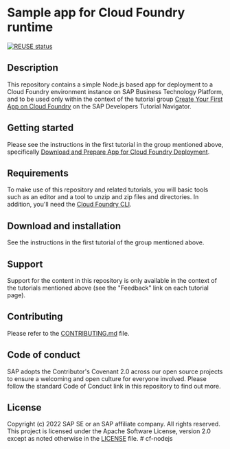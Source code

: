 # Sample app for Cloud Foundry runtime

[![REUSE status](https://api.reuse.software/badge/github.com/SAP-samples/cf-sample-app-nodejs)](https://api.reuse.software/info/github.com/SAP-samples/cf-sample-app-nodejs)

## Description

This repository contains a simple Node.js based app for deployment to a Cloud Foundry environment instance on SAP Business Technology Platform, and to be used only within the context of the tutorial group [Create Your First App on Cloud Foundry](https://developers.sap.com/group.scp-3-first-app.html) on the SAP Developers Tutorial Navigator.

## Getting started

Please see the instructions in the first tutorial in the group mentioned above, specifically [Download and Prepare App for Cloud Foundry Deployment](https://developers.sap.com/tutorials/cp-cf-dev-01-prepare-app.html).

## Requirements

To make use of this repository and related tutorials, you will basic tools such as an editor and a tool to unzip and zip files and directories. In addition, you'll need the [Cloud Foundry CLI](https://docs.cloudfoundry.org/cf-cli/install-go-cli.html). 

## Download and installation

See the instructions in the first tutorial of the group mentioned above.

## Support

Support for the content in this repository is only available in the context of the tutorials mentioned above (see the "Feedback" link on each tutorial page). 

## Contributing

Please refer to the [CONTRIBUTING.md](CONTRIBUTING.md) file.

## Code of conduct

SAP adopts the Contributor's Covenant 2.0 across our open source projects to ensure a welcoming and open culture for everyone involved. Please follow the standard Code of Conduct link in this repository to find out more.

## License

Copyright (c) 2022 SAP SE or an SAP affiliate company. All rights reserved. This project is licensed under the Apache Software License, version 2.0 except as noted otherwise in the [LICENSE](LICENSE) file.
#   c f - n o d e j s  
 